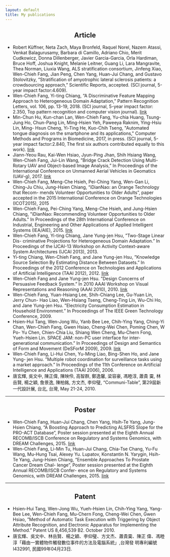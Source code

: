 ```yaml
---
layout: default
title: My publications
---
```


<h2 style="text-align: center">Article</h2>

* Robert Küffner, Neta Zach, Maya Bronfeld, Raquel Norel, Nazem Atassi, Venkat Balagurusamy, Barbara di Camillo, Adriano Chio, Merit Cudkowicz, Donna Dillenberger, Javier Garcia-Garcia, Orla Hardiman, Bruce Hoff, Joshua Knight, Melanie Leitner, Guang Li, Lara Mangravite, Thea Norman, Liuxia Wang, ALS stratification consortium, Jinfeng Xiao, Wen-Chieh Fang, Jian Peng, Chen Yang, Huan-Jui Chang, and Gustavo Stolovitzky, “Stratification of amyotrophic lateral sclerosis patients: a crowdsourcing approach,” Scientific Reports, accepted. (SCI journal, 5-year impact factor:4.609).
* Wen-Chieh Fang, Yi-ting Chiang, “A Discriminative Feature Mapping Approach
to Heterogeneous Domain Adaptation,” Pattern Recognition Letters, vol. 106,
pp. 13-19, 2018. (SCI journal, 5-year impact factor: 2.350, Top pattern recognition
and computer vision journal). [link](https://www.sciencedirect.com/science/article/pii/S0167865518300461)
* Min-Chun Hu, Kun-chan Lan, Wen-Chieh Fang, Yu-chia Huang, Tsung-Jung
Ho, Chun-Pang Lin, Ming-Hsien Yeh, Paweeya Raknim, Ying-Hsiu Lin, Ming-
Hsun Cheng, Yi-Ting He, Kuo-Chih Tseng, "Automated tongue diagnosis on
the smartphone and its applications," Computer Methods and Programs in
Biomedicine, 2017, in press. (SCI journal, 5-year impact factor:2.840, The first six authors contributed equally to this work). [link](https://www.sciencedirect.com/science/article/pii/S0169260717308477)
* Jiann-Yeou Rau, Kai-Wen Hsiao, Jyun-Ping Jhan, Shih Hsiang Wang,
Wen-Chieh Fang, Jui-Lin Wang, ”Bridge Crack Detection Using Multi-Rotary
UAV and Object-based Image Analysis,” In Proceedings of the International
Conference on Unmanned Aerial Vehicles in Geomatics (UAV-g), 2017. [link](https://www.int-arch-photogramm-remote-sens-spatial-inf-sci.net/XLII-2-W6/311/2017/isprs-archives-XLII-2-W6-311-2017.pdf)
* Wen-Chieh Fang, Meng-Che Hsieh, Pei-Ching Yang, Wen-Gan Li, Ching-Ju
Chiu, Jung-Hsien Chiang, “iDianNao: an Orange Technology that Recom-
mends Volunteer Opportunities to Older Adults”, paper accepted in the 2015
International Conference on Orange Technologies (ICOT2015), 2015
* Wen-Chieh Fang, Pei-Ching Yang, Meng-Che Hsieh, and Jung-Hsien Chiang,
"iDianNao: Recommending Volunteer Opportunities to Older Adults." In
Proceedings of the 28th International Conference on Industrial, Engineering
and Other Applications of Applied Intelligent Systems (IEA/AIE), 2015. [link](https://link.springer.com/chapter/10.1007/978-3-319-19066-2_66)
* Wen-Chieh Fang, Yi-ting Chiang, Jane Yung-jen Hsu, ”Two-Stage Linear Dis-
criminative Projections for Heterogeneous Domain Adaptation.” In Proceedings
of the IJCAI-13 Workshop on Activity Context-aware System Architectures
(IJCAI 2013), 2013.
* Yi-ting Chiang, Wen-Chieh Fang, and Jane Yung-jen Hsu, ”Knowledge Source
Selection By Estimating Distance Between Datasets.” In Proceedings of the
2012 Conference on Technologies and Applications of Artificial Intelligence
(TAAI 2012), 2012. [link](https://ieeexplore.ieee.org/document/6395004/)
* Wen-Chieh Fang and Jane Yung-jen Hsu. ”Design Concerns of Persuasive
Feedback System.” In 2010 AAAI Workshop on Visual Representations and
Reasoning (AAAI 2010), 2010. [link](https://aaai.org/ocs/index.php/WS/AAAIW10/paper/view/2046)
* Wen-Chieh Fang, Yuan-Hsiang Lee, Shih-Chiang Lee, Gu-Yuan Lin, Jerry Chun-
Hao Liao, Wen-Hsiang Tseng, Cheng-Ting Lin, Wu-Chi Ho, and Jane Yung-jen
Hsu. ”Electricity Consumption Estimation in Household Environment.” In
Proceedings of The IEEE Green Technology Conference, 2009.
* Hsien-Hui Tang, Wen-Jong Wu, Yanb Bee Lee, Chih-Ying Yang, Ching-Yi
Chan, Wen-Chieh Fang, Gwen Hsiao, Cheng-Wei Chen, Poming Chen, W Po-
Yu Chen, Chien-Chia Liu, Shiang Wen Cheng, Mu-Chern Fong, Yueh-Hsien Lin.
SPACE JAM: non-PC user interface for inter-generational communication.”
In Proceedings of Design and Semantics of Form and Movement (DeSForM
2009), 2009. [link](http://www.yankodesign.com/2010/01/11/technology-is-not-so-scary/)
* Wen-Chieh Fang, Li-Hui Chen, Yu-Ming Liao, Bing-Shen Ho, and Jane Yung-
jen Hsu. ”Multiple robot coordination for surveillance tasks using a market
approach.” In Proceedings of the 11th Conference on Artificial Intelligence and
Applications (TAAI 2006), 2006.
* 唐玄輝, 吳文中, 陳正偉, 陳映伶, 高智群, 鄭逸馨, 梁容豪, 馮睦淳, 蕭貴
霙, 林岳賢, 楊之穎, 詹景逸, 陳柏銘, 方文杰, 李仰璧, “Communi-Table”,
第29屆新一代設計展, 台北, 台灣, May 21-24, 2010.

<hr>

<h2 style="text-align: center">Poster</h2>

* Wen-Chieh Fang, Huan-Jui Chang, Chen Yang, Hsih-Te Yang, Jung-Hsien
Chiang, “A Boosting Approach to Predicting ALSFRS Slope for the PRO-ACT
Database”, Poster session presented at the Eighth Annual RECOMB/ISCB
Conference on Regulatory and Systems Genomics, with DREAM Challenges, 2015. [link](https://f1000research.com/posters/4-1409)
* Wen-Chieh Fang, Li-Min Tu, Huan-Jui Chang, Chia-Tse Chang, Yu-Fu Wang,
Mu-Hung Tsai, Alexey Yu. Lupatov, Konstantin N. Yarygin, Hsih-Te Yang,
Jung-Hsien Chiang, “Ensemble Approaches To Prostate Cancer Dream Chal-
lenge”, Poster session presented at the Eighth Annual RECOMB/ISCB Confer-
ence on Regulatory and Systems Genomics, with DREAM Challenges, 2015. [link](https://f1000research.com/posters/4-1428)

<hr>

<h2 style="text-align: center">Patent</h2>

* Hsien-Hui Tang, Wen-Jong Wu, Yueh-Hsien Lin, Chih-Ying Yang, Yang-
Bee Lee, Wen-Chieh Fang, Mu-Chern Fong, Cheng-Wei Chen, Gwen Hsiao,
”Method of Automatic Task Execution with Triggering by Object Attribute
Recognition, and Electronic Apparatus for Implementing the Method.” Patent
US 8,456,539 B2. October 2010.
* 唐玄輝、吳文中、林岳賢、楊之穎、李仰璧、方文杰、蕭貴霙、陳正
偉、馮睦淳「藉由一實體物件觸發數位事件的方法及電腦系統」,台灣發
明專利編號I432991, 民國99年04月23日. 

